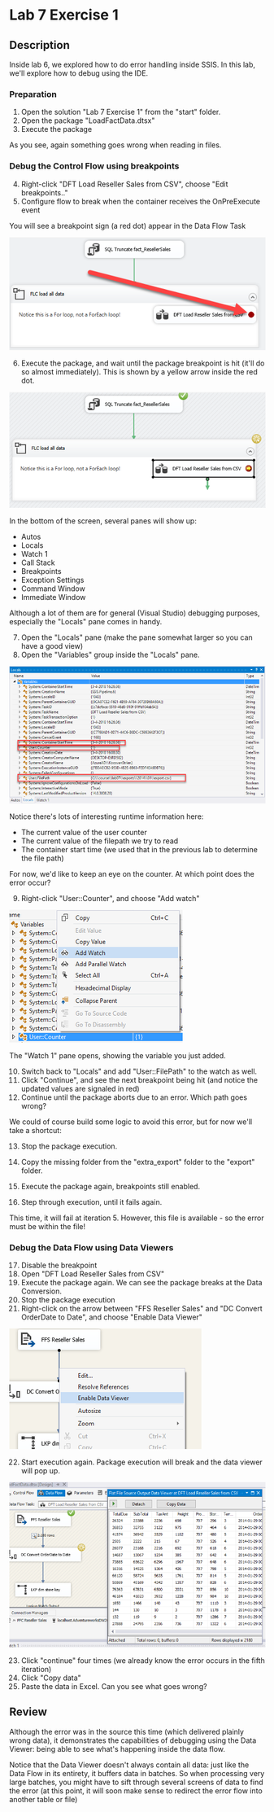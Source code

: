 # Lab 7 Exercise 1

## Description

Inside lab 6, we explored how to do error handling inside SSIS.
In this lab, we'll explore how to debug using the IDE.

### Preparation

1. Open the solution "Lab 7 Exercise 1" from the "start" folder.
2. Open the package "LoadFactData.dtsx"
3. Execute the package

As you see, again something goes wrong when reading in files. 

### Debug the Control Flow using breakpoints

4. Right-click "DFT Load Reseller Sales from CSV", choose "Edit breakpoints.."
5. Configure flow to break when the container receives the OnPreExecute event

You will see a breakpoint sign (a red dot) appear in the Data Flow Task

![breakpoint](img/01_breakpoint.png)

6. Execute the package, and wait until the package breakpoint is hit (it'll do so almost immediately). This is shown by a yellow arrow inside the red dot.

![breakpoint](img/02_breakpoint_hit.png)

In the bottom of the screen, several panes will show up:

* Autos
* Locals
* Watch 1
* Call Stack
* Breakpoints
* Exception Settings
* Command Window
* Immediate Window

Although a lot of them are for general (Visual Studio) debugging purposes, especially the "Locals" pane comes in handy.

7. Open the "Locals" pane (make the pane somewhat larger so you can have a good view)
8. Open the "Variables" group inside the "Locals" pane.

![locals](img/03_locals.png)

Notice there's lots of interesting runtime information here:

* The current value of the user counter
* The current value of the filepath we try to read
* The container start time (we used that in the previous lab to determine the file path)

For now, we'd like to keep an eye on the counter. At which point does the error occur?

9. Right-click "User::Counter", and choose "Add watch"

![addwatch](img/04_addwatch.png)

The "Watch 1" pane opens, showing the variable you just added.

10. Switch back to "Locals" and add "User::FilePath" to the watch as well.
11. Click "Continue", and see the next breakpoint being hit (and notice the updated values are signaled in red)
12. Continue until the package aborts due to an error. Which path goes wrong?

We could of course build some logic to avoid this error, but for now we'll take a shortcut:

13. Stop the package execution.
14. Copy the missing folder from the "extra_export" folder to the "export" folder.

15. Execute the package again, breakpoints still enabled.
16. Step through execution, until it fails again.

This time, it will fail at iteration 5. However, this file is available - so the error must be within the file!

### Debug the Data Flow using Data Viewers

17. Disable the breakpoint 
18. Open "DFT Load Reseller Sales from CSV"
19. Execute the package again. We can see the package breaks at the Data Conversion.
20. Stop the package execution
21. Right-click on the arrow between "FFS Reseller Sales" and "DC Convert OrderDate to Date", and choose "Enable Data Viewer"

![Enable data viewer](img/05_enabledataviewer.png)

22. Start execution again. Package execution will break and the data viewer will pop up.

![DataViewer](img/06_dataviewer.png)

23. Click "continue" four times (we already know the error occurs in the fifth iteration)
24. Click "Copy data"
25. Paste the data in Excel. Can you see what goes wrong?


## Review

Although the error was in the source this time (which delivered plainly wrong data), it demonstrates the capabilities of debugging using the Data Viewer: being able to see what's happening inside the data flow.

Notice that the Data Viewer doesn't always contain all data: just like the Data Flow in its entirety, it buffers data in batches. So when processing very large batches, you might have to sift through several screens of data to find the error (at this point, it will soon make sense to redirect the error flow into another table or file)
